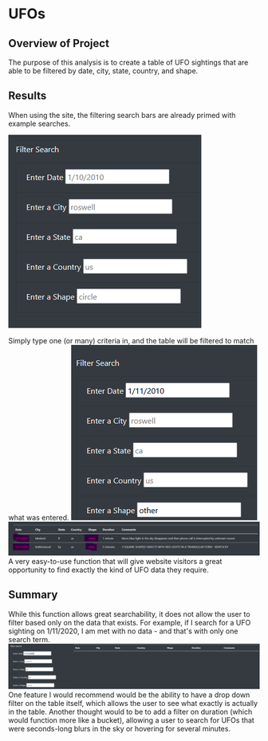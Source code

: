 # UFOs

## Overview of Project
The purpose of this analysis is to create a table of UFO sightings that are able to be filtered by date, city, state, country, and shape.

## Results
When using the site, the filtering search bars are already primed with example searches.

![blankfilters.png](static/images/blankfilters.png)

Simply type one (or many) criteria in, and the table will be filtered to match what was entered.
![examplefilters.png](static/images/examplefilters.png)
![exampleresults.png](static/images/exampleresults.png)
A very easy-to-use function that will give website visitors a great opportunity to find exactly the kind of UFO data they require.

## Summary
While this function allows great searchability, it does not allow the user to filter based only on the data that exists. For example, if I search for a UFO sighting on 1/11/2020, I am met with no data - and that's with only one search term.
![noresults.png](static/images/noresults.png)
One feature I would recommend would be the ability to have a drop down filter on the table itself, which allows the user to see what exactly is actually in the table. Another thought would to be to add a filter on duration (which would function more like a bucket), allowing a user to search for UFOs that were seconds-long blurs in the sky or hovering for several minutes.
